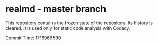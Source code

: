 # realmd - master branch

This repository contains the frozen state of the repository.
Its history is cleared. It is used only for static code
analysis with Codacy.

Commit Time: 1716969590